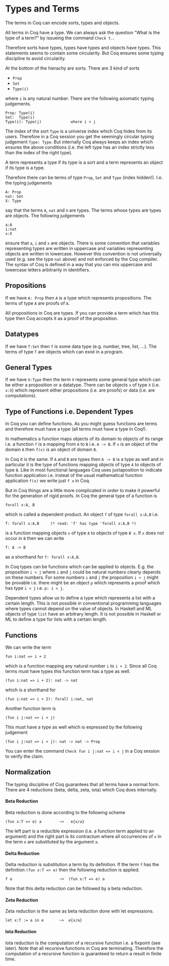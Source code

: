 # Types and Terms

The terms in Coq can encode sorts, types and objects.

All terms in Coq have a type. We can always ask the question "What is the type
of a term?" by issueing the command `Check t.`.

Therefore sorts have types, types have types and objects have types. This
statements seems to contain some circularity. But Coq ensures some typing
discipline to avoid circularity.

At the bottom of the hierachy are sorts. There are 3 kind of sorts

- `Prop`
- `Set`
- `Type(i)`

where `i` is any natural number. There are the following axiomatic typing
judgements.

    Prop: Type(i)
    Set:  Type(i)
    Type(i): Type(j)             where i < j

The index of the sort `Type` is a universe index which Coq hides from its
users. Therefore in a Coq session you get the seemingly circular typing
judgement `Type: Type`. But internally Coq always keeps an index which ensures
the above conditions (i.e. the left type has an index strictly less than the
index of the right type).


A term represents a type if its type is a sort and a term represents an object
if its type is a type.

Therefore there can be terms of type `Prop`, `Set` and `Type` (index
hidden!). I.e. the typing judgements

    A: Prop
    nat: Set
    X: Type

say that the terms `A`, `nat` and `X` are types. The terms whose types are
types are objects. The following judgements

    a:A
    i:nat
    x:X

ensure that `a`, `i` and `x` are objects. There is some convention that
variables representing types are written in uppercase and variables
representing objects are written in lowercase. However this convention is not
universally used (e.g. see the type `nat` above) and not enforced by the Coq
compiler. The syntax of Coq is defined in a way that you can mix uppercase and
lowercase letters arbitrarily in identifiers.


## Propositions

If we have `A: Prop` then `A` is a type which represents propositions. The
terms of type `A` are proofs of `A`.

All propositions in Coq are types. If you can provide a term which has this
type then Coq accepts it as a proof of the proposition.


## Datatypes

If we have `T:Set` then `T` is some data type (e.g. number, tree, list,
...). The terms of type `T` are objects which can exist in a program.


## General Types

If we have `X:Type` then the term `X` represents some general type which can
be either a proposition or a datatype. There can be objects `x` of type `X`
(i.e. `x:X`) which represent either propositions (i.e. are proofs) or data
(i.e. are computations).


## Type of Functions i.e. Dependent Types

In Coq you can define functions. As you might guess functions are terms and
therefore must have a type (all terms must have a type in Coq!).

In mathematics a function maps objects of its domain to objects of its range
i.e. a function `f` is a mapping from `A` to `B` i.e. `A -> B`. If `x` is an
object of the domain `A` then `f(x)` is an object of domain `B`.

In Coq it is the same. If `A` and `B` are types then `A -> B` is a type as
well and in particular it is the type of functions mapping objects of type `A`
to objects of type `B`. Like in most functional languages Coq uses
juxtaposition to indicate function application i.e. insteat of the usual
mathematical function application `f(x)` we write just `f x` in Coq.

But in Coq things are a little more complicated in order to make it powerful
for the generation of rigid proofs. In Coq the general type of a function is

    forall x:A, B

which is called a dependent product. An object `f` of type `forall x:A,B` i.e.

    f: forall x:A,B     (* read: 'f' has type 'forall x:A,B *)

is a function mapping objects `x` of type `A` to objects of type `B x`. If `x`
does not occur in `B` then we can write

    f: A -> B

as a shorthand for `f: forall x:A,B`.

In Coq types can be functions which can be applied to objects. E.g. the
proposition `i < j` where `i` and `j` could be natural numbers clearly depends
on these numbers. For some numbers `i` and `j` the proposition `i < j` might
be provable i.e. there might be an object `p` which represents a proof which
has type `i < j` i.e. `p: i < j`.

Dependent types allow us to define a type which represents a list with a
certain length. This is not possible in conventional programming languages
where types cannot depend on the value of objects. In Haskell and ML objects
of type `list` have an arbitrary length. It is not possible in Haskell or ML
to define a type for lists with a certain length.


## Functions

We can write the term

    fun i:nat => i + 2

which is a function mapping any natural number `i` to `i + 2`. Since all Coq
terms must have types this function term has a type as well.

    (fun i:nat => i + 2): nat -> nat

which is a shorthand for

    (fun i:nat => i + 2): forall i:nat, nat

Another function term is

    (fun i j:nat => i < j)

This must have a type as well which is expressed by the following judgement

    (fun i j:nat => i < j): nat -> nat -> Prop

You can enter the command `Check fun i j:nat => i < j` in a Coq session to
verify the claim.



## Normalization

The typing discipline of Coq guarantees that all terms have a normal
form. There are 4 reductions (beta, delta, zeta, iota) which Coq does
internally.

#### Beta Reduction

Beta reduction is done according to the following scheme

    (fun x:T => e) a        ~>   e{x/a}

The left part is a reducible expression (i.e. a function term applied to an
argument) and the right part is its contractum where all occurrences of `x` in
the term `e` are substituted by the argument `a`.


#### Delta Reduction

Delta reduction is substitution a term by its definition. If the term `f` has
the definition `(fun x:T => e)` then the following reduction is applied.

    f a                     ~>  (fun x:T => e) a

Note that this delta reduction can be followed by a beta reduction.


#### Zeta Reduction

Zeta reduction is the same as beta reduction done with let expressions.

    let x:T := a in e       ~>  e{x/a}


#### Iota Reduction

Iota reduction is the computation of a recursive function i.e. a fixpoint (see
later). Note that all recursive functions in Coq are terminating. Therefore
the computation of a recursive function is guaranteed to return a result in
finite time.


<!---
Local Variables:
mode: outline
coding: iso-latin-1
outline-regexp: "#+"
End:
-->

